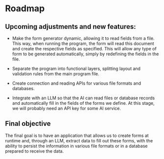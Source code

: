 # Roadmap

## Upcoming adjustments and new features:

- Make the form generator dynamic, allowing it to read fields from a file. This way, when running the program, the form will read this document and create the respective fields as specified. This will allow any type of form to be generated automatically, simply by redefining the fields in the file.

- Separate the program into functional layers, splitting layout and validation rules from the main program file.

- Create connection and reading APIs for various file formats and databases.

- Integrate with an LLM so that the AI can read files or database records and automatically fill in the fields of the forms we define. At this stage, we will probably need an API key for some AI service.

## Final objective

The final goal is to have an application that allows us to create forms at runtime and, through an LLM, extract data to fill out these forms, with the ability to persist the information in various file formats or in a database prepared to receive the data.
